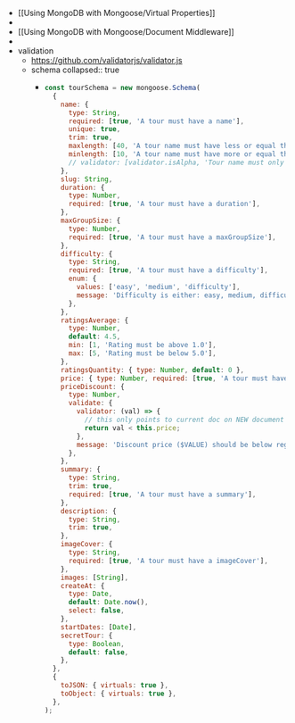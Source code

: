 - [[Using MongoDB with Mongoose/Virtual Properties]]
-
- [[Using MongoDB with Mongoose/Document Middleware]]
-
- validation
	- https://github.com/validatorjs/validator.js
	- schema
	  collapsed:: true
		- ```javascript
		  const tourSchema = new mongoose.Schema(
		    {
		      name: {
		        type: String,
		        required: [true, 'A tour must have a name'],
		        unique: true,
		        trim: true,
		        maxlength: [40, 'A tour name must have less or equal then 40 characters'],
		        minlength: [10, 'A tour name must have more or equal then 10 characters'],
		        // validator: [validator.isAlpha, 'Tour name must only contain characters'],
		      },
		      slug: String,
		      duration: {
		        type: Number,
		        required: [true, 'A tour must have a duration'],
		      },
		      maxGroupSize: {
		        type: Number,
		        required: [true, 'A tour must have a maxGroupSize'],
		      },
		      difficulty: {
		        type: String,
		        required: [true, 'A tour must have a difficulty'],
		        enum: {
		          values: ['easy', 'medium', 'difficulty'],
		          message: 'Difficulty is either: easy, medium, difficult',
		        },
		      },
		      ratingsAverage: {
		        type: Number,
		        default: 4.5,
		        min: [1, 'Rating must be above 1.0'],
		        max: [5, 'Rating must be below 5.0'],
		      },
		      ratingsQuantity: { type: Number, default: 0 },
		      price: { type: Number, required: [true, 'A tour must have a price'] },
		      priceDiscount: {
		        type: Number,
		        validate: {
		          validator: (val) => {
		            // this only points to current doc on NEW document creation
		            return val < this.price;
		          },
		          message: 'Discount price ($VALUE) should be below regular price',
		        },
		      },
		      summary: {
		        type: String,
		        trim: true,
		        required: [true, 'A tour must have a summary'],
		      },
		      description: {
		        type: String,
		        trim: true,
		      },
		      imageCover: {
		        type: String,
		        required: [true, 'A tour must have a imageCover'],
		      },
		      images: [String],
		      createAt: {
		        type: Date,
		        default: Date.now(),
		        select: false,
		      },
		      startDates: [Date],
		      secretTour: {
		        type: Boolean,
		        default: false,
		      },
		    },
		    {
		      toJSON: { virtuals: true },
		      toObject: { virtuals: true },
		    },
		  );
		  ```